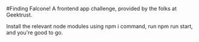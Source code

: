 #Finding Falcone!
A frontend app challenge, provided by the folks at Geektrust.

Install the relevant node modules using npm i command, run npm run start, and you're good to go.
